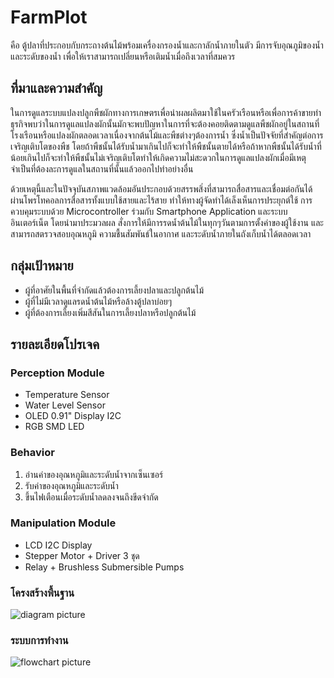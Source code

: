 # FarmPlot
คือ ตู้ปลาที่ประกอบกับกระถางต้นไม้พร้อมเครื่องกรองน้ำและกาลักน้ำภายในตัว มีการจับอุณภูมิของน้ำและระดับของน้ำ เพื่อให้เราสามารถเปลี่ยนหรือเติมน้ำเมื่อถึงเวลาที่สมควร

## ที่มาและความสำคัญ
ในการดูแลระบบแปลงปลูกพืชผักทางการเกษตรเพื่อนำผลผลิตมาใช้ในครัวเรือนหรือเพื่อการค้าขายทำธุรกิจพบว่าในการดูแลแปลงผักนั้นมักจะพบปัญหาในการที่จะต้องคอยติดตามดูแลพืชผักอยู่ในสถานที่โรงเรือนหรือแปลงผักตลอดเวลาเนื่องจากต้นไม้และพืชต่างๆต้องการน้ำ ซึ่งน้ำเป็นปัจจัยที่สำคัญต่อการเจริญเติบโตของพืช โดยถ้าพืชนั้นได้รับน้ำมาเกินไปก็จะทำให้พืชนั้นตายได้หรือถ้าหากพืชนั้นได้รับน้ำที่น้อยเกินไปก็จะทำให้พืชนั้นไม่เจริญเติบโตทำให้เกิดความไม่สะดวกในการดูแลแปลงผักเมื่อมีเหตุจำเป็นที่ต้องละการดูแลในสถานที่นั้นแล้วออกไปทำอย่างอื่น 

ด้วยเหตุนี้และในปัจจุบันสภาพแวดล้อมอันประกอบด้วยสรรพสิ่งที่สามารถสื่อสารและเชื่อมต่อกันได้ผ่านโพรโทคอลการสื่อสารทั้งแบบใช้สายและไร้สาย ทำให้ทางผู้จัดทำได้เล็งเห็นการประยุกต์ใช้ การควบคุมระบบด้วย Microcontroller ร่วมกับ Smartphone Application และระบบอินเตอร์เน็ต โดยนำมาประมวลผล สั่งการให้มีการรดน้ำต้นไม้ในทุกๆวันตามการตั้งค่าของผู้ใช้งาน และสามารถสตรวจสอบอุณหภูมิ ความชื้นสัมพันธ์ในอากาศ และระดับน้ำภายในถังเก็บน้ำได้ตลอดเวลา

## กลุ่มเป้าหมาย
+ ผู้ที่อาศัยในพื้นที่จำกัดแล้วต้องการเลี้ยงปลาและปลูกต้นไม้ 
+ ผู้ที่ไม่มีเวลาดูแลรดน้ำต้นไม้หรือล้างตู้ปลาบ่อยๆ 
+ ผู้ที่ต้องการเลี้ยงเพิ่มสีสันในการเลี้ยงปลาหรือปลูกต้นไม้ 


## รายละเอียดโปรเจค 

### Perception Module
- Temperature Sensor
- Water Level Sensor
- OLED 0.91" Display I2C
- RGB SMD LED

### Behavior
1. อ่านค่าของอุณหภูมิและระดับน้ำจากเซ็นเซอร์
2. รับค่าของอุณหภูมิและระดับน้ำ
3. ขึ้นไฟเตือนเมื่อระดับน้ำลดลงจนถึงขีดจำกัด

### Manipulation Module
- LCD I2C Display
- Stepper Motor + Driver 3 ชุด
- Relay + Brushless Submersible Pumps

### โครงสร้างพื้นฐาน
![diagram picture][diagram]

[diagram]: https://github.com/ruangrith-ri/FarmPlot/blob/master/image/flowchart.jpg "Diagram"

### ระบบการทำงาน 
![flowchart picture][flowchart]

[flowchart]: https://github.com/ruangrith-ri/FarmPlot/blob/master/image/diagram.jpg "flowchart"
